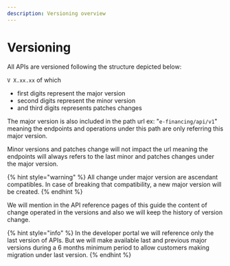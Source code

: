 ```yaml
---
description: Versioning overview
---
```


# Versioning

All APIs are versioned following the structure depicted below:

`V X.xx.xx` of which

* first digits represent the major version
* second digits represent the minor version
* and third digits represents patches changes&#x20;

The major version is also included in the path url ex: "`e-financing/api/v1`" meaning the endpoints and operations under this path are only referring this major version.&#x20;

Minor versions and patches change will not impact the url meaning the endpoints will always refers to the last minor and patches changes under the major version.

{% hint style="warning" %}
All change under major version are ascendant compatibles. In case of breaking that compatibility, a new major version will be created.
{% endhint %}

We will mention in the API reference pages of this guide the content of change operated in the versions and also we will keep the history of version change.

{% hint style="info" %}
In the developer portal we will reference only the last version of APIs. But we will make available last and previous major versions during a 6 months minimum  period to allow customers making migration under last version.
{% endhint %}

